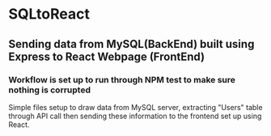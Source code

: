 # SQLtoReact

## Sending data from MySQL(BackEnd) built using Express to React Webpage (FrontEnd)

### Workflow is set up to run through NPM test to make sure nothing is corrupted 

Simple files setup to draw data from MySQL server, extracting "Users" table through API call then sending these information to the frontend set up using React.
